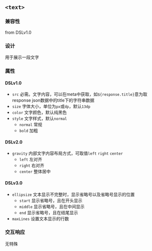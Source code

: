 ## `<text>`

### 兼容性
from DSLv1.0

### 设计

用于展示一段文字

### 属性

#### DSLv1.0
- `src` 必需。文字内容，可以在meta中获取，如`${response.title}`意为取response json数据中的title下的字符串数据
- `size` 字体大小，单位为`px`或`dp`，默认`13dp`
- `color` 文字颜色，默认纯黑色
- `style` 文字样式，默认`normal`
  - `normal` 常规
  - `bold` 加粗

#### DSLv2.0
- `gravity` 内部文字内容布局方式，可取值`left` `right` `center`
  - `left` 左对齐
  - `right` 右对齐
  - `center` 整体居中

#### DSLv3.0
- `ellipsize` 文本显示不完整时，显示省略号以及省略号显示的位置
  - `start` 显示省略号，且在开头显示
  - `middle` 显示省略号，且在中间显示
  - `end` 显示省略号，且在结尾显示
- `maxLines` 设置文本显示的行数

### 交互响应

无特殊
